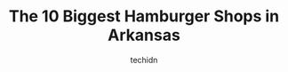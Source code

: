 ---
layout: ampstory
image: https://i0.wp.com/paketmu.com/wp-content/uploads/2023/06/the-box-0-in-arkansas-1686370414.jpeg?resize=640,853
author: techidn
featured: false
description: Explore the diverse Hamburger Shop scene in Arkansas, home to an incredible selection of 10 establishments catering to every taste. Whether youre in search of iconic favorites or undiscover
title: The 10 Biggest Hamburger Shops in Arkansas
cover:
   title: The 10 Biggest Hamburger Shops in Arkansas
   subtitle: RICKPATE
   background: https://paketmu.com/wp-content/uploads/2023/06/the-box-0-in-arkansas-1686370414.jpeg

pages: 
 - layout: thirds
   top: <h1>#1 Davids Burgers</h1>
   bottom: "<p>Great place! We had eaten at a Davids near Conway and loved it, so we tried this location. Same great burgers made fresh, not frozen. You can see the fresh meat when you</p>"
   background: https://paketmu.com/wp-content/uploads/2023/06/the-box-1-in-arkansas-1686370415.jpeg
   backgroundblur: true
 - layout: thirds
   top: <h1>#2 Davids Burgers</h1>
   bottom: "<p>Highly recommend!! Very good burgers, but EXCELLENT customer service. We used the drive thru and our order was exactly as ordered and HOT AND FRESH!!! Literally faster th</p>"
   background: https://paketmu.com/wp-content/uploads/2023/06/the-box-2-in-arkansas-1686370416.jpeg
   cta:
      link: https://paketmu.com/the-10-biggest-hamburger-shops-in-arkansas/
      text: The 10 Biggest Hamburger Shops in Arkansas
 - layout: thirds
   top: <h1>#3 Davids Burgers</h1>
   bottom: "<p>From the moment we arrived the staff held the door open, greeted us with cheers, and took care of us. While our family waited for our order they brought out fries to eat.</p>"
   background: https://paketmu.com/wp-content/uploads/2023/06/the-box-3-in-arkansas-1686370417.jpeg
   cta:
      link: https://paketmu.com/the-10-biggest-hamburger-shops-in-arkansas/
      text: The 10 Biggest Hamburger Shops in Arkansas
 - layout: thirds
   top: <h1>#4 Smittys Garage Burgers & Beer</h1>
   bottom: "<p>100 E Joyce Blvd #102, Fayetteville, AR 72703, United States</p>"
   background: https://images.unsplash.com/photo-1462556791646-c201b8241a94?ixlib=rb-4.0.3&ixid=MnwxMjA3fDB8MHxwaG90by1wYWdlfHx8fGVufDB8fHx8&auto=format&fit=crop&w=640&h=853&q=80
   cta:
      link: https://paketmu.com/the-10-biggest-hamburger-shops-in-arkansas/
      text: The 10 Biggest Hamburger Shops in Arkansas
 - layout: thirds
   top: <h1>#5 Davids Burgers</h1>
   bottom: "<p>101 S Bowman Rd, Little Rock, AR 72211, United States</p>"
   background: https://images.unsplash.com/photo-1567360425618-1594206637d2?ixlib=rb-4.0.3&ixid=MnwxMjA3fDB8MHxwaG90by1wYWdlfHx8fGVufDB8fHx8&auto=format&fit=crop&w=640&h=853&q=80
   cta:
      link: https://paketmu.com/the-10-biggest-hamburger-shops-in-arkansas/
      text: The 10 Biggest Hamburger Shops in Arkansas
 - layout: thirds
   top: <h1>#6 CJs Butcher Boy Burgers</h1>
   bottom: "<p>2803 N Arkansas Ave, Russellville, AR 72802, United States</p>"
   background: https://images.unsplash.com/photo-1510906594845-bc082582c8cc?ixlib=rb-4.0.3&ixid=MnwxMjA3fDB8MHxwaG90by1wYWdlfHx8fGVufDB8fHx8&auto=format&fit=crop&w=640&h=853&q=80
   cta:
      link: https://paketmu.com/the-10-biggest-hamburger-shops-in-arkansas/
      text: The 10 Biggest Hamburger Shops in Arkansas
 - layout: thirds
   top: <h1>#7 Red Robin Gourmet Burgers and Brews</h1>
   bottom: "<p>20220 I-30, Benton, AR 72019, United States</p>"
   background: https://images.unsplash.com/photo-1549241520-425e3dfc01cb?ixlib=rb-4.0.3&ixid=MnwxMjA3fDB8MHxwaG90by1wYWdlfHx8fGVufDB8fHx8&auto=format&fit=crop&w=640&h=853&q=80
   cta:
      link: https://paketmu.com/the-10-biggest-hamburger-shops-in-arkansas/
      text: The 10 Biggest Hamburger Shops in Arkansas
 - layout: thirds
   middle: Continue reading...
   background: https://images.unsplash.com/photo-1615749413727-825b59a857b5?ixlib=rb-4.0.3&ixid=MnwxMjA3fDB8MHxwaG90by1wYWdlfHx8fGVufDB8fHx8&auto=format&fit=crop&w=640&h=853&q=80
   cta:
      link: https://paketmu.com/the-10-biggest-hamburger-shops-in-arkansas/
      text: The 10 Biggest Hamburger Shops in Arkansas
      
---